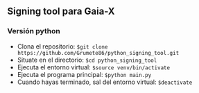 ## Signing tool para Gaia-X ##

### Versión python ###

- Clona el repositorio:
`$git clone https://github.com/Grumete86/python_signing_tool.git`
- Situate en el directorio:
`$cd python_signing_tool`
- Ejecuta el entorno virtual:
`$source venv/bin/activate`
- Ejecuta el programa principal:
`$python main.py`
- Cuando hayas terminado, sal del entorno virtual:
`$deactivate`